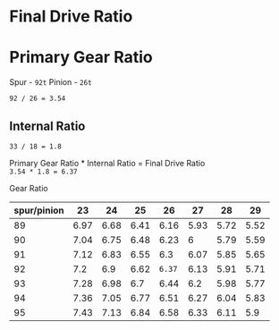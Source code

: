 # Final Drive Ratio


# Primary Gear Ratio

Spur - `92t`
Pinion - `26t`

`92 / 26 = 3.54`

## Internal Ratio

`33 / 18 = 1.8`

Primary Gear Ratio * Internal Ratio = Final Drive Ratio  
`3.54 * 1.8 = 6.37`

Gear Ratio

|spur/pinion|23  |24  |25  |26  |27  |28  |29  |
|-----------|----|----|----|----|----|----|----|
89          |6.97|6.68|6.41|6.16|5.93|5.72|5.52|
90          |7.04|6.75|6.48|6.23|6   |5.79|5.59|
91          |7.12|6.83|6.55|6.3 |6.07|5.85|5.65|
92          |7.2 |6.9 |6.62|`6.37`|6.13|5.91|5.71|
93          |7.28|6.98|6.7 |6.44|6.2 |5.98|5.77|
94          |7.36|7.05|6.77|6.51|6.27|6.04|5.83|
95          |7.43|7.13|6.84|6.58|6.33|6.11|5.9 |



